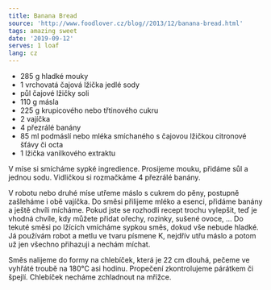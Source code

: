 ```yaml
---
title: Banana Bread
source: 'http://www.foodlover.cz/blog//2013/12/banana-bread.html'
tags: amazing sweet
date: '2019-09-12'
serves: 1 loaf
lang: cz
---
```


- 285 g hladké mouky
- 1 vrchovatá čajová lžička jedlé sody
- půl čajové lžičky soli
- 110 g másla
- 225 g krupicového nebo třtinového cukru
- 2 vajíčka
- 4 přezrálé banány
- 85 ml podmáslí nebo mléka smíchaného s čajovou lžičkou citronové šťávy či octa
- 1 lžička vanilkového extraktu

V míse si smícháme sypké ingredience. Prosijeme mouku, přidáme sůl a jednou sodu. Vidličkou si rozmačkáme 4 přezrálé banány.

V robotu nebo druhé míse utřeme máslo s cukrem do pěny, postupně zašleháme i obě vajíčka. Do směsi přilijeme mléko a esenci, přidáme banány a ještě chvíli mícháme. Pokud jste se rozhodli recept trochu vylepšit, teď je vhodná chvíle, kdy můžete přidat ořechy, rozinky, sušené ovoce, ... Do tekuté směsi po lžících vmícháme sypkou směs, dokud vše nebude hladké. Já používám robot a metlu ve tvaru písmene K, nejdřív utřu máslo a potom už jen všechno přihazuji a nechám míchat.

Směs nalijeme do formy na chlebíček, která je 22 cm dlouhá, pečeme ve vyhřáté troubě na 180°C asi hodinu. Propečení zkontrolujeme párátkem či špejlí. Chlebíček necháme zchladnout na mřížce.
